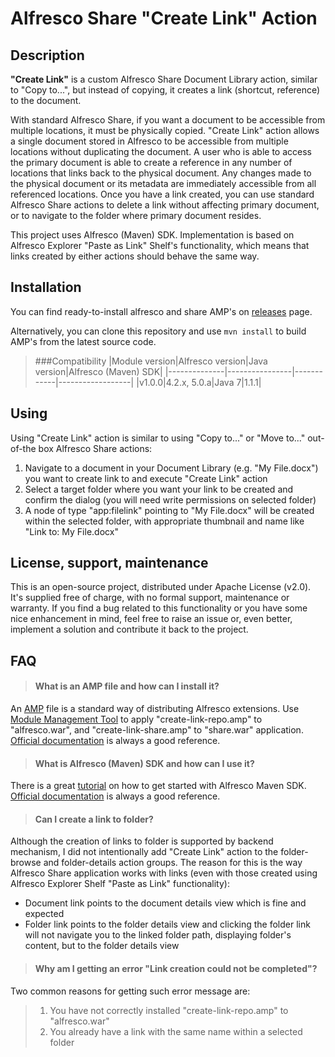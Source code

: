 Alfresco Share "Create Link" Action
===================================

Description
-----------
**"Create Link"** is a custom Alfresco Share Document Library action, similar to "Copy to...", but instead of copying, it creates a link (shortcut, reference) to the document.

With standard Alfresco Share, if you want a document to be accessible from multiple locations, it must be physically copied. "Create Link" action allows a single document stored in Alfresco to be accessible from multiple locations without duplicating the document. A user who is able to access the primary document is able to create a reference in any number of locations that links back to the physical document. Any changes made to the physical document or its metadata are immediately accessible from all referenced locations. Once you have a link created, you can use standard Alfresco Share actions to delete a link without affecting primary document, or to navigate to the folder where primary document resides.

This project uses Alfresco (Maven) SDK. Implementation is based on Alfresco Explorer "Paste as Link" Shelf's functionality, which means that links created by either actions should behave the same way.

Installation
------------
You can find ready-to-install alfresco and share AMP's on [releases](https://github.com/skomarica/alfresco-share-create-link/releases) page.

Alternatively, you can clone this repository and use `mvn install` to build AMP's from the latest source code.

> ###Compatibility
|Module version|Alfresco version|Java version|Alfresco (Maven) SDK|
|--------------|----------------|------------|------------------|
|v1.0.0|4.2.x, 5.0.a|Java 7|1.1.1|

Using
-----
Using "Create Link" action is similar to using "Copy to..." or "Move to..." out-of-the box Alfresco Share actions:

1. Navigate to a document in your Document Library (e.g. "My File.docx") you want to create link to and execute "Create Link" action
2. Select a target folder where you want your link to be created and confirm the dialog (you will need write permissions on selected folder)
3. A node of type "app:filelink" pointing to "My File.docx" will be created within the selected folder, with appropriate thumbnail and name like "Link to: My File.docx"

License, support, maintenance
-----------------------------
This is an open-source project, distributed under Apache License (v2.0). It's supplied free of charge, with no formal support, maintenance or warranty. If you find a bug related to this functionality or you have some nice enhancement in mind, feel free to raise an issue or, even better, implement a solution and contribute it back to the project.

FAQ
---
> #### What is an AMP file and how can I install it?
An [AMP](https://wiki.alfresco.com/wiki/AMP_Files) file is a standard way of distributing Alfresco extensions. Use [Module Management Tool](https://wiki.alfresco.com/wiki/Module_Management_Tool) to apply "create-link-repo.amp" to "alfresco.war", and "create-link-share.amp" to "share.war" application. [Official documentation](http://docs.alfresco.com/) is always a good reference.

> #### What is Alfresco (Maven) SDK and how can I use it?
There is a great [tutorial](http://ecmarchitect.com/alfresco-developer-series-tutorials/maven-sdk/tutorial/tutorial.html) on how to get started with Alfresco Maven SDK. [Official documentation](http://docs.alfresco.com/) is always a good reference.

> #### Can I create a link to folder?
Although the creation of links to folder is supported by backend mechanism, I did not intentionally add "Create Link" action to the folder-browse and folder-details action groups. The reason for this is the way Alfresco Share application works with links (even with those created using Alfresco Explorer Shelf "Paste as Link" functionality):
* Document link points to the document details view which is fine and expected
* Folder link points to the folder details view and clicking the folder link will not navigate you to the linked folder path, displaying folder's content, but to the folder details view

> #### Why am I getting an error "Link creation could not be completed"?
Two common reasons for getting such error message are:

> 1. You have not correctly installed "create-link-repo.amp" to "alfresco.war"
> 2. You already have a link with the same name within a selected folder

